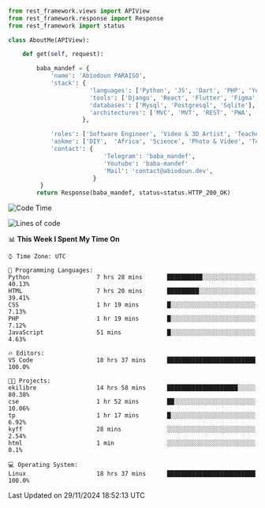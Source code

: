 ###
```python
from rest_framework.views import APIView
from rest_framework.response import Response
from rest_framework import status

class AboutMe(APIView):

    def get(self, request):

        baba_mandef = {
            'name': 'Abiodoun PARAISO',
            'stack': {
                       'languages': ['Python', 'JS', 'Dart', 'PHP', 'Yoruba', 'Fongbe', 'Kreyol', 'French', 'English'],
                       'tools': ['Django', 'React', 'Flutter', 'Figma', 'GIMP', 'Inckscape', 'Kdenlive', 'Blender'],
                       'databases': ['Mysql', 'Postgresql', 'Sqlite'],
                       'architectures': ['MVC', 'MVT', 'REST', 'PWA', 'SPA', 'MicroServices']
                     },

            'roles': ['Software Engineer', 'Video & 3D Artist', 'Teacher', 'Mentor', 'Farmer'],
            'askme': ['DIY',  'Africa', 'Science', 'Photo & Video', 'Tech', 'Agro'],
            'contact': {
                           'Telegram': 'baba_mandef',
                           'Youtube': 'baba-mandef'
                           'Mail': 'contact@abiodoun.dev',
                        }
         }
        return Response(baba_mandef, status=status.HTTP_200_OK)

```                    

<!--START_SECTION:waka-->
![Code Time](http://img.shields.io/badge/Code%20Time-1%2C246%20hrs%2054%20mins-blue)

![Lines of code](https://img.shields.io/badge/From%20Hello%20World%20I%27ve%20Written-424%20Thousand%20lines%20of%20code-blue)

📊 **This Week I Spent My Time On** 

```text
⌚︎ Time Zone: UTC

💬 Programming Languages: 
Python                   7 hrs 28 mins       ██████████░░░░░░░░░░░░░░░   40.13% 
HTML                     7 hrs 20 mins       █████████░░░░░░░░░░░░░░░░   39.41% 
CSS                      1 hr 19 mins        █░░░░░░░░░░░░░░░░░░░░░░░░   7.13% 
PHP                      1 hr 19 mins        █░░░░░░░░░░░░░░░░░░░░░░░░   7.12% 
JavaScript               51 mins             █░░░░░░░░░░░░░░░░░░░░░░░░   4.63%

🔥 Editors: 
VS Code                  18 hrs 37 mins      █████████████████████████   100.0%

🐱‍💻 Projects: 
ekilibre                 14 hrs 58 mins      ████████████████████░░░░░   80.38% 
cse                      1 hr 52 mins        ██░░░░░░░░░░░░░░░░░░░░░░░   10.06% 
tp                       1 hr 17 mins        █░░░░░░░░░░░░░░░░░░░░░░░░   6.92% 
kyff                     28 mins             ░░░░░░░░░░░░░░░░░░░░░░░░░   2.54% 
html                     1 min               ░░░░░░░░░░░░░░░░░░░░░░░░░   0.1%

💻 Operating System: 
Linux                    18 hrs 37 mins      █████████████████████████   100.0%

```


 Last Updated on 29/11/2024 18:52:13 UTC
<!--END_SECTION:waka-->
